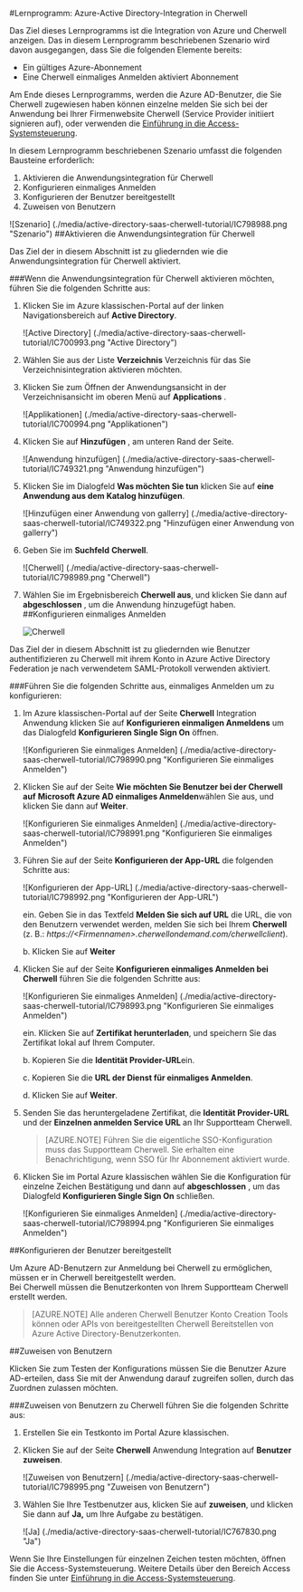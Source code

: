<properties 
    pageTitle="Lernprogramm: Azure-Active Directory-Integration in Cherwell | Microsoft Azure" 
    description="Informationen Sie zur Verwendung von Cherwell mit Azure Active Directory einmaliges Anmelden, automatisierte Bereitstellung und mehr aktivieren!" 
    services="active-directory" 
    authors="jeevansd"  
    documentationCenter="na" 
    manager="femila"/>
<tags 
    ms.service="active-directory" 
    ms.devlang="na" 
    ms.topic="article" 
    ms.tgt_pltfrm="na" 
    ms.workload="identity" 
    ms.date="10/14/2016" 
    ms.author="jeedes" />

#<a name="tutorial-azure-active-directory-integration-with-cherwell"></a>Lernprogramm: Azure-Active Directory-Integration in Cherwell

Das Ziel dieses Lernprogramms ist die Integration von Azure und Cherwell anzeigen. Das in diesem Lernprogramm beschriebenen Szenario wird davon ausgegangen, dass Sie die folgenden Elemente bereits:

-   Ein gültiges Azure-Abonnement
-   Eine Cherwell einmaliges Anmelden aktiviert Abonnement

Am Ende dieses Lernprogramms, werden die Azure AD-Benutzer, die Sie Cherwell zugewiesen haben können einzelne melden Sie sich bei der Anwendung bei Ihrer Firmenwebsite Cherwell (Service Provider initiiert signieren auf), oder verwenden die [Einführung in die Access-Systemsteuerung](active-directory-saas-access-panel-introduction.md).

In diesem Lernprogramm beschriebenen Szenario umfasst die folgenden Bausteine erforderlich:

1.  Aktivieren die Anwendungsintegration für Cherwell
2.  Konfigurieren einmaliges Anmelden
3.  Konfigurieren der Benutzer bereitgestellt
4.  Zuweisen von Benutzern

![Szenario] (./media/active-directory-saas-cherwell-tutorial/IC798988.png "Szenario")
##<a name="enabling-the-application-integration-for-cherwell"></a>Aktivieren die Anwendungsintegration für Cherwell

Das Ziel der in diesem Abschnitt ist zu gliedernden wie die Anwendungsintegration für Cherwell aktiviert.

###<a name="to-enable-the-application-integration-for-cherwell-perform-the-following-steps"></a>Wenn die Anwendungsintegration für Cherwell aktivieren möchten, führen Sie die folgenden Schritte aus:

1.  Klicken Sie im Azure klassischen-Portal auf der linken Navigationsbereich auf **Active Directory**.

    ![Active Directory] (./media/active-directory-saas-cherwell-tutorial/IC700993.png "Active Directory")

2.  Wählen Sie aus der Liste **Verzeichnis** Verzeichnis für das Sie Verzeichnisintegration aktivieren möchten.

3.  Klicken Sie zum Öffnen der Anwendungsansicht in der Verzeichnisansicht im oberen Menü auf **Applications** .

    ![Applikationen] (./media/active-directory-saas-cherwell-tutorial/IC700994.png "Applikationen")

4.  Klicken Sie auf **Hinzufügen** , am unteren Rand der Seite.

    ![Anwendung hinzufügen] (./media/active-directory-saas-cherwell-tutorial/IC749321.png "Anwendung hinzufügen")

5.  Klicken Sie im Dialogfeld **Was möchten Sie tun** klicken Sie auf **eine Anwendung aus dem Katalog hinzufügen**.

    ![Hinzufügen einer Anwendung von gallerry] (./media/active-directory-saas-cherwell-tutorial/IC749322.png "Hinzufügen einer Anwendung von gallerry")

6.  Geben Sie im **Suchfeld** **Cherwell**.

    ![Cherwell] (./media/active-directory-saas-cherwell-tutorial/IC798989.png "Cherwell")

7.  Wählen Sie im Ergebnisbereich **Cherwell aus**, und klicken Sie dann auf **abgeschlossen** , um die Anwendung hinzugefügt haben.
##<a name="configuring-single-sign-on"></a>Konfigurieren einmaliges Anmelden

    ![Cherwell](./media/active-directory-saas-cherwell-tutorial/IC798996.png "Cherwell")

Das Ziel der in diesem Abschnitt ist zu gliedernden wie Benutzer authentifizieren zu Cherwell mit ihrem Konto in Azure Active Directory Federation je nach verwendetem SAML-Protokoll verwenden aktiviert.

###<a name="to-configure-single-sign-on-perform-the-following-steps"></a>Führen Sie die folgenden Schritte aus, einmaliges Anmelden um zu konfigurieren:

1.  Im Azure klassischen-Portal auf der Seite **Cherwell** Integration Anwendung klicken Sie auf **Konfigurieren einmaligen Anmeldens** um das Dialogfeld **Konfigurieren Single Sign On** öffnen.

    ![Konfigurieren Sie einmaliges Anmelden] (./media/active-directory-saas-cherwell-tutorial/IC798990.png "Konfigurieren Sie einmaliges Anmelden")

2.  Klicken Sie auf der Seite **Wie möchten Sie Benutzer bei der Cherwell auf** **Microsoft Azure AD einmaliges Anmelden**wählen Sie aus, und klicken Sie dann auf **Weiter**.

    ![Konfigurieren Sie einmaliges Anmelden] (./media/active-directory-saas-cherwell-tutorial/IC798991.png "Konfigurieren Sie einmaliges Anmelden")

3.  Führen Sie auf der Seite **Konfigurieren der App-URL** die folgenden Schritte aus:

    ![Konfigurieren der App-URL] (./media/active-directory-saas-cherwell-tutorial/IC798992.png "Konfigurieren der App-URL")

    ein.  Geben Sie in das Textfeld **Melden Sie sich auf URL** die URL, die von den Benutzern verwendet werden, melden Sie sich bei Ihrem **Cherwell** (z. B.: *https://\<Firmennamen\>.cherwellondemand.com/cherwellclient*).

    b.  Klicken Sie auf **Weiter**

4.  Klicken Sie auf der Seite **Konfigurieren einmaliges Anmelden bei Cherwell** führen Sie die folgenden Schritte aus:

    ![Konfigurieren Sie einmaliges Anmelden] (./media/active-directory-saas-cherwell-tutorial/IC798993.png "Konfigurieren Sie einmaliges Anmelden")

    ein.  Klicken Sie auf **Zertifikat herunterladen**, und speichern Sie das Zertifikat lokal auf Ihrem Computer.

    b.  Kopieren Sie die **Identität Provider-URL**ein.

    c.  Kopieren Sie die **URL der Dienst für einmaliges Anmelden**.

    d.  Klicken Sie auf **Weiter**.

5.  Senden Sie das heruntergeladene Zertifikat, die **Identität Provider-URL** und der **Einzelnen anmelden Service URL** an Ihr Supportteam Cherwell.

    >[AZURE.NOTE] Führen Sie die eigentliche SSO-Konfiguration muss das Supportteam Cherwell.
Sie erhalten eine Benachrichtigung, wenn SSO für Ihr Abonnement aktiviert wurde.

6.  Klicken Sie im Portal Azure klassischen wählen Sie die Konfiguration für einzelne Zeichen Bestätigung und dann auf **abgeschlossen** , um das Dialogfeld **Konfigurieren Single Sign On** schließen.

    ![Konfigurieren Sie einmaliges Anmelden] (./media/active-directory-saas-cherwell-tutorial/IC798994.png "Konfigurieren Sie einmaliges Anmelden")

##<a name="configuring-user-provisioning"></a>Konfigurieren der Benutzer bereitgestellt

Um Azure AD-Benutzern zur Anmeldung bei Cherwell zu ermöglichen, müssen er in Cherwell bereitgestellt werden.  
Bei Cherwell müssen die Benutzerkonten von Ihrem Supportteam Cherwell erstellt werden.

>[AZURE.NOTE] Alle anderen Cherwell Benutzer Konto Creation Tools können oder APIs von bereitgestellten Cherwell Bereitstellen von Azure Active Directory-Benutzerkonten.

##<a name="assigning-users"></a>Zuweisen von Benutzern

Klicken Sie zum Testen der Konfigurations müssen Sie die Benutzer Azure AD-erteilen, dass Sie mit der Anwendung darauf zugreifen sollen, durch das Zuordnen zulassen möchten.

###<a name="to-assign-users-to-cherwell-perform-the-following-steps"></a>Zuweisen von Benutzern zu Cherwell führen Sie die folgenden Schritte aus:

1.  Erstellen Sie ein Testkonto im Portal Azure klassischen.

2.  Klicken Sie auf der Seite **Cherwell** Anwendung Integration auf **Benutzer zuweisen**.

    ![Zuweisen von Benutzern] (./media/active-directory-saas-cherwell-tutorial/IC798995.png "Zuweisen von Benutzern")

3.  Wählen Sie Ihre Testbenutzer aus, klicken Sie auf **zuweisen**, und klicken Sie dann auf **Ja,** um Ihre Aufgabe zu bestätigen.

    ![Ja] (./media/active-directory-saas-cherwell-tutorial/IC767830.png "Ja")

Wenn Sie Ihre Einstellungen für einzelnen Zeichen testen möchten, öffnen Sie die Access-Systemsteuerung. Weitere Details über den Bereich Access finden Sie unter [Einführung in die Access-Systemsteuerung](active-directory-saas-access-panel-introduction.md).

